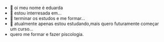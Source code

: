 - 👋 oi meu nome é eduarda
- 👀 estou interresada em...
- 🌱 terminar os estudos e me formar...
- 💞️ atualmente apenas estou estudando,mais quero futuramente começar um curso...
- quero me formar e fazer piscologia.
